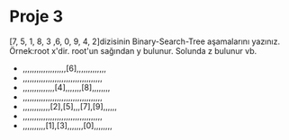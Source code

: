 # Proje 3
[7, 5, 1, 8, 3 ,6, 0, 9, 4, 2]dizisinin Binary-Search-Tree aşamalarını yazınız.
Örnek:root x'dir. root'un sağından y bulunur. Solunda z bulunur vb.

* ,,,,,,,,,,,,,,,,,,,[6],,,,,,,,,,,,,
* ,,,,,,,,,,,,,,,,,,,,,,,,,,,,,,,,,,,
* ,,,,,,,,,,,,,,[4],,,,,,,[8],,,,,,,,
* ,,,,,,,,,,,,,,,,,,,,,,,,,,,,,,,,,,,
* ,,,,,,,,,,,,[2],[5],,,[7],[9],,,,,,
* ,,,,,,,,,,,,,,,,,,,,,,,,,,,,,,,,,,,
* ,,,,,,,,,,[1],[3],,,,,,,[0],,,,,,,,

